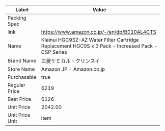 | Label           | Value                                                                                             |
| --------------- | ------------------------------------------------------------------------------------------------- |
| Packing Spec    |                                                                                                   |
| link            | https://www.amazon.co.jp/-/en/dp/B010AL4CTS                                                       |
| Name            | Kleinui HGC9SZ-AZ Water Filter Cartridge Replacement HGC9S x 3 Pack - Increased Pack - CSP Series |
| Brand Name      | 三菱ケミカル・クリンスイ                                                                                      |
| Store Name      | Amazon JP - Amazon.co.jp                                                                          |
| Purchasable     | true                                                                                              |
| Regular Price   | 6219                                                                                              |
| Best Price      | 6126                                                                                              |
| Unit Price      | 2042.00                                                                                           |
| Unit Price Unit | item                                                                                              |
